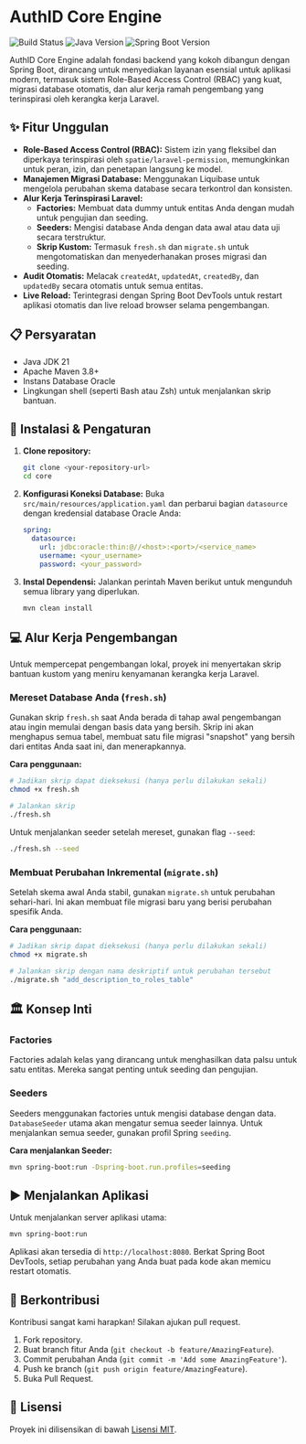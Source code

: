 # AuthID Core Engine

![Build Status](https://img.shields.io/badge/build-passing-brightgreen)
![Java Version](https://img.shields.io/badge/java-21-blue)
![Spring Boot Version](https://img.shields.io/badge/Spring%20Boot-3.3.0-green)

AuthID Core Engine adalah fondasi backend yang kokoh dibangun dengan Spring Boot, dirancang untuk menyediakan layanan esensial untuk aplikasi modern, termasuk sistem Role-Based Access Control (RBAC) yang kuat, migrasi database otomatis, dan alur kerja ramah pengembang yang terinspirasi oleh kerangka kerja Laravel.

## ✨ Fitur Unggulan

* **Role-Based Access Control (RBAC):** Sistem izin yang fleksibel dan diperkaya terinspirasi oleh `spatie/laravel-permission`, memungkinkan untuk peran, izin, dan penetapan langsung ke model.
* **Manajemen Migrasi Database:** Menggunakan Liquibase untuk mengelola perubahan skema database secara terkontrol dan konsisten.
* **Alur Kerja Terinspirasi Laravel:**
    * **Factories:** Membuat data dummy untuk entitas Anda dengan mudah untuk pengujian dan seeding.
    * **Seeders:** Mengisi database Anda dengan data awal atau data uji secara terstruktur.
    * **Skrip Kustom:** Termasuk `fresh.sh` dan `migrate.sh` untuk mengotomatiskan dan menyederhanakan proses migrasi dan seeding.
* **Audit Otomatis:** Melacak `createdAt`, `updatedAt`, `createdBy`, dan `updatedBy` secara otomatis untuk semua entitas.
* **Live Reload:** Terintegrasi dengan Spring Boot DevTools untuk restart aplikasi otomatis dan live reload browser selama pengembangan.

## 📋 Persyaratan

* Java JDK 21
* Apache Maven 3.8+
* Instans Database Oracle
* Lingkungan shell (seperti Bash atau Zsh) untuk menjalankan skrip bantuan.

## 🚀 Instalasi & Pengaturan

1.  **Clone repository:**
    ```bash
    git clone <your-repository-url>
    cd core
    ```

2.  **Konfigurasi Koneksi Database:**
    Buka `src/main/resources/application.yaml` dan perbarui bagian `datasource` dengan kredensial database Oracle Anda:
    ```yaml
    spring:
      datasource:
        url: jdbc:oracle:thin:@//<host>:<port>/<service_name>
        username: <your_username>
        password: <your_password>
    ```

3.  **Instal Dependensi:**
    Jalankan perintah Maven berikut untuk mengunduh semua library yang diperlukan.
    ```bash
    mvn clean install
    ```

## 💻 Alur Kerja Pengembangan

Untuk mempercepat pengembangan lokal, proyek ini menyertakan skrip bantuan kustom yang meniru kenyamanan kerangka kerja Laravel.

### Mereset Database Anda (`fresh.sh`)

Gunakan skrip `fresh.sh` saat Anda berada di tahap awal pengembangan atau ingin memulai dengan basis data yang bersih. Skrip ini akan menghapus semua tabel, membuat satu file migrasi "snapshot" yang bersih dari entitas Anda saat ini, dan menerapkannya.

**Cara penggunaan:**
```bash
# Jadikan skrip dapat dieksekusi (hanya perlu dilakukan sekali)
chmod +x fresh.sh

# Jalankan skrip
./fresh.sh
````

Untuk menjalankan seeder setelah mereset, gunakan flag `--seed`:

```bash
./fresh.sh --seed
```

### Membuat Perubahan Inkremental (`migrate.sh`)

Setelah skema awal Anda stabil, gunakan `migrate.sh` untuk perubahan sehari-hari. Ini akan membuat file migrasi baru yang berisi perubahan spesifik Anda.

**Cara penggunaan:**

```bash
# Jadikan skrip dapat dieksekusi (hanya perlu dilakukan sekali)
chmod +x migrate.sh

# Jalankan skrip dengan nama deskriptif untuk perubahan tersebut
./migrate.sh "add_description_to_roles_table"
```

## 🏛️ Konsep Inti

### Factories

Factories adalah kelas yang dirancang untuk menghasilkan data palsu untuk satu entitas. Mereka sangat penting untuk seeding dan pengujian.

### Seeders

Seeders menggunakan factories untuk mengisi database dengan data. `DatabaseSeeder` utama akan mengatur semua seeder lainnya. Untuk menjalankan semua seeder, gunakan profil Spring `seeding`.

**Cara menjalankan Seeder:**

```bash
mvn spring-boot:run -Dspring-boot.run.profiles=seeding
```

## ▶️ Menjalankan Aplikasi

Untuk menjalankan server aplikasi utama:

```bash
mvn spring-boot:run
```

Aplikasi akan tersedia di `http://localhost:8080`. Berkat Spring Boot DevTools, setiap perubahan yang Anda buat pada kode akan memicu restart otomatis.

## 🤝 Berkontribusi

Kontribusi sangat kami harapkan\! Silakan ajukan pull request.

1.  Fork repository.
2.  Buat branch fitur Anda (`git checkout -b feature/AmazingFeature`).
3.  Commit perubahan Anda (`git commit -m 'Add some AmazingFeature'`).
4.  Push ke branch (`git push origin feature/AmazingFeature`).
5.  Buka Pull Request.

## 📄 Lisensi

Proyek ini dilisensikan di bawah [Lisensi MIT](https://www.google.com/search?q=LICENSE).